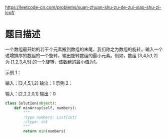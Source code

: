 https://leetcode-cn.com/problems/xuan-zhuan-shu-zu-de-zui-xiao-shu-zi-lcof/
# 题目描述
一个数组最开始的若干个元素搬到数组的末尾，我们称之为数组的旋转。输入一个递增排序的数组的一个旋转，输出旋转数组的最小元素。例如，数组 [3,4,5,1,2] 为 [1,2,3,4,5] 的一个旋转，该数组的最小值为1。  

示例 1：

输入：[3,4,5,1,2]
输出：1
示例 2：

输入：[2,2,2,0,1]
输出：0

```python
class Solution(object):
    def minArray(self, numbers):
        """
        :type numbers: List[int]
        :rtype: int
        """
        return min(numbers)
```